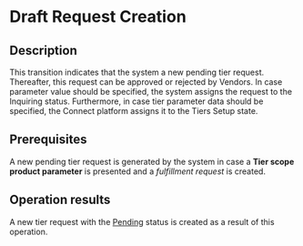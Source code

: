 # Draft Request Creation
## Description
This transition indicates that the system a new pending tier request. Thereafter, this request can be approved or rejected by Vendors. In case parameter value should be specified, the system assigns the request to the Inquiring status. Furthermore, in case tier parameter data should be specified, the Connect platform assigns it to the Tiers Setup state.
## Prerequisites
A new pending tier request is generated by the system in case a **Tier scope product parameter** is presented and a *fulfillment request* is created.
## Operation results
A new tier request with the [Pending](s-b-pending.html) status is created as a result of this operation.

